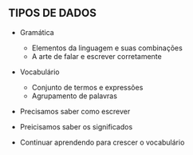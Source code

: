 ## TIPOS DE DADOS

* Gramática
    * Elementos da linguagem e suas combinações
    * A arte de falar e escrever corretamente

* Vocabulário 
    * Conjunto de termos e expressões
    * Agrupamento de palavras

* Precisamos saber como escrever
* Preicisamos saber os significados
* Continuar aprendendo para crescer o vocabulário